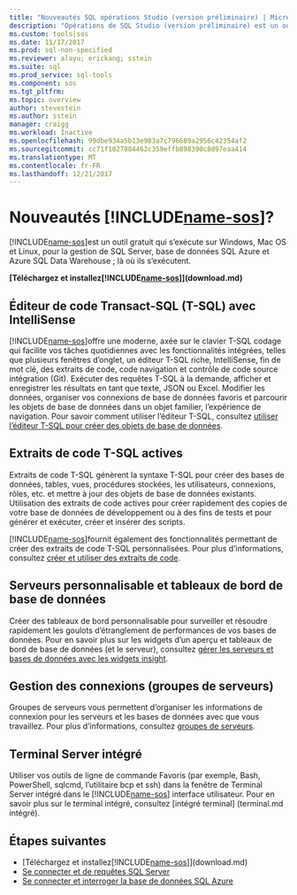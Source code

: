 ```yaml
---
title: "Nouveautés SQL opérations Studio (version préliminaire) | Microsoft Docs"
description: "Opérations de SQL Studio (version préliminaire) est un outil gratuit et léger qui s’exécute sur Windows, Mac OS et Linux, pour la gestion de SQL Server, base de données SQL Azure et Azure SQL Data Warehouse ; là où ils s’exécutent."
ms.custom: tools|sos
ms.date: 11/17/2017
ms.prod: sql-non-specified
ms.reviewer: alayu; erickang; sstein
ms.suite: sql
ms.prod_service: sql-tools
ms.component: sos
ms.tgt_pltfrm: 
ms.topic: overview
author: stevestein
ms.author: sstein
manager: craigg
ms.workload: Inactive
ms.openlocfilehash: 99dbe934a5b13e983a7c796689a2956c42354af2
ms.sourcegitcommit: cc71f1027884462c359effb898390c8d97eaa414
ms.translationtype: MT
ms.contentlocale: fr-FR
ms.lasthandoff: 12/21/2017
---
```

# <a name="what-is-includename-sosincludesname-sosmd"></a>Nouveautés [!INCLUDE[name-sos](../includes/name-sos.md)]?

[!INCLUDE[name-sos](../includes/name-sos-short.md)]est un outil gratuit qui s’exécute sur Windows, Mac OS et Linux, pour la gestion de SQL Server, base de données SQL Azure et Azure SQL Data Warehouse ; là où ils s’exécutent.

**[Téléchargez et installez[!INCLUDE[name-sos](../includes/name-sos-short.md)]](download.md)**


## <a name="transact-sql-t-sql-code-editor-with-intellisense"></a>Éditeur de code Transact-SQL (T-SQL) avec IntelliSense

[!INCLUDE[name-sos](../includes/name-sos-short.md)]offre une moderne, axée sur le clavier T-SQL codage qui facilite vos tâches quotidiennes avec les fonctionnalités intégrées, telles que plusieurs fenêtres d’onglet, un éditeur T-SQL riche, IntelliSense, fin de mot clé, des extraits de code, code navigation et contrôle de code source intégration (Git). Exécuter des requêtes T-SQL à la demande, afficher et enregistrer les résultats en tant que texte, JSON ou Excel. Modifier les données, organiser vos connexions de base de données favoris et parcourir les objets de base de données dans un objet familier, l’expérience de navigation. Pour savoir comment utiliser l’éditeur T-SQL, consultez [utiliser l’éditeur T-SQL pour créer des objets de base de données](tutorial-sql-editor.md).

## <a name="smart-t-sql-code-snippets"></a>Extraits de code T-SQL actives

Extraits de code T-SQL génèrent la syntaxe T-SQL pour créer des bases de données, tables, vues, procédures stockées, les utilisateurs, connexions, rôles, etc. et mettre à jour des objets de base de données existants. Utilisation des extraits de code actives pour créer rapidement des copies de votre base de données de développement ou à des fins de tests et pour générer et exécuter, créer et insérer des scripts.

[!INCLUDE[name-sos](../includes/name-sos-short.md)]fournit également des fonctionnalités permettant de créer des extraits de code T-SQL personnalisées. Pour plus d’informations, consultez [créer et utiliser des extraits de code](code-snippets.md).


## <a name="customizable-server-and-database-dashboards"></a>Serveurs personnalisable et tableaux de bord de base de données

Créer des tableaux de bord personnalisable pour surveiller et résoudre rapidement les goulots d’étranglement de performances de vos bases de données. Pour en savoir plus sur les widgets d’un aperçu et tableaux de bord de base de données (et le serveur), consultez [gérer les serveurs et bases de données avec les widgets insight](insight-widgets.md).

## <a name="connection-management-server-groups"></a>Gestion des connexions (groupes de serveurs)

Groupes de serveurs vous permettent d’organiser les informations de connexion pour les serveurs et les bases de données avec que vous travaillez. Pour plus d’informations, consultez [groupes de serveurs](server-groups.md).

## <a name="integrated-terminal"></a>Terminal Server intégré

Utiliser vos outils de ligne de commande Favoris (par exemple, Bash, PowerShell, sqlcmd, l’utilitaire bcp et ssh) dans la fenêtre de Terminal Server intégré dans le [!INCLUDE[name-sos](../includes/name-sos-short.md)] interface utilisateur. Pour en savoir plus sur le terminal intégré, consultez [intégré terminal] (terminal.md intégré).

## <a name="next-steps"></a>Étapes suivantes
- [Téléchargez et installez[!INCLUDE[name-sos](../includes/name-sos-short.md)]](download.md)
- [Se connecter et de requêtes SQL Server](quickstart-sql-server.md)
- [Se connecter et interroger la base de données SQL Azure](quickstart-sql-database.md)